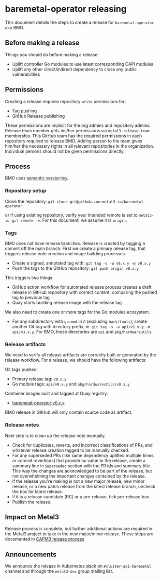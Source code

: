 # baremetal-operator releasing

This document details the steps to create a release for
`baremetal-operator` aka BMO.

## Before making a release

Things you should do before making a release:

- Uplift controller Go modules to use latest corresponding CAPI modules
- Uplift any other direct/indirect dependency to close any public
  vulnerabilities

## Permissions

Creating a release requires repository `write` permissions for:

- Tag pushing
- GitHub Release publishing

These permissions are implicit for the org admins and repository admins.
Release team member gets his/her permissions via `metal3-release-team`
membership. This GitHub team has the required permissions in each repository
required to release BMO. Adding person to the team gives him/her the necessary
rights  in all relevant repositories in the organization. Individual persons
should not be given permissions directly.

## Process

BMO uses [semantic versioning](https://semver.org).

### Repository setup

Clone the repository:
`git clone git@github.com:metal3-io/baremetal-operator`

or if using existing repository, verify your intended remote is set to
`metal3-io`: `git remote -v`. For this document, we assume it is `origin`.

### Tags

BMO does not have release branches. Release is created by tagging a commit off
the main branch. First we create a primary release tag, that triggers release
note creation and image building processes.

- Create a signed, annotated tag with: `git tag -s -a v0.x.y -m v0.x.y`
- Push the tags to the GitHub repository: `git push origin v0.x.y`

This triggers two things:

- GitHub action workflow for automated release process creates a draft release
  in GitHub repository with correct content, comparing the pushed tag to
  previous tag
- Quay starts building release image with the release tag

We also need to create one or more tags for the Go modules ecosystem:

- For any subdirectory with `go.mod` in it (excluding `hack/tools`), create
  another Git tag with directory prefix, ie.
  `git tag -s -a api/v1.x.y -m api/v1.x.y`.
  For BMO, these directories are `api` and `pkg/hardwareutils`.

### Release artifacts

We need to verify all release artifacts are correctly built or generated by
the release workflow. For a release, we should have the following artifacts:

Git tags pushed:

- Primary release tag: `v0.x.y`
- Go module tags: `api/v0.x.y` and `pkg/hardwareutils/v0.x.y`

Container images built and tagged at Quay registry:

- [baremetal-operator:v0.x.y](https://quay.io/repository/metal3-io/baremetal-operator?tab=tags)

BMO release in GitHub will only contain source code as artifact.

### Release notes

Next step is to clean up the release note manually.

- Check for duplicates, reverts, and incorrect classifications of PRs, and
  whatever release creation tagged to be manually checked.
- For any superseded PRs (like same dependency uplifted multiple times, or
  commit revertions) that provide no value to the release, create a summary
  line in `Superseded` section with the PR ids and summary title. This way the
  changes are acknowledged to be part of the release, but not overwhelming the
  important changes contained by the release.
- If the release you're making is not a new major release, new minor release,
  or a new patch release from the latest release branch, uncheck the box for
  latest release.
- If it is a release candidate (RC) or a pre-release, tick pre-release box.
- Publish the release.

## Impact on Metal3

Release process is complete, but further additional actions are required
in the Metal3 project to take in the new major/minor release. These steps are
documented in
[CAPM3 release process](https://github.com/metal3-io/cluster-api-provider-metal3/blob/main/docs/releasing.md)

## Announcements

We announce the release in Kubernetes slack on `#cluster-api-baremetal` channel
and through the `metal3-dev` group mailing list.

